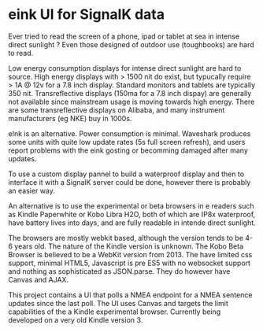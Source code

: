 # eink UI for SignalK data

Ever tried to read the screen of a phone, ipad or tablet at sea in intense direct sunlight ? Even those designed of outdoor use (toughbooks) are hard to read.

Low energy consumption displays for intense direct sunlight are hard to source. High energy displays with > 1500 nit  do exist, but typucally require > 1A @ 12v for a 7.8 inch display. Standard monitors and tablets are typically 350 nit.
Transreflective displays (150ma for a 7.8 inch dispay) are generally not available since mainstream usage is moving towards high energy. There are some transreflective displays on Alibaba, and many instrument manufacturers (eg NKE) buy in 1000s.

eInk is an alternative. Power consumption is minimal. Waveshark produces some units with quite low update rates (5s full screen refresh), and users report problems with the eink gosting or becomming damaged after many updates.

To use a custom display pannel to build a waterproof display and then to interface it with a SignalK server could be done, however there is probably an easier way.

An alternative is to use the experimental or beta browsers  in e readers such as Kindle Paperwhite or Kobo Libra H2O, both of which are IP8x waterproof, have battery lives into days, and are fully readable in intende direct sunlight. 

The browsers are mostly webkit based, although the version tends to be 4-6 years old. The nature of the Kindle version is unknown. The Kobo Beta Browser is believed to be a WebKit version from 2013. The have limited css support, minimal HTML5, Javascript is pre ES5 with no websocket support and nothing as sophisticated as JSON.parse. They do however have Canvas and AJAX.

This project contains a UI that polls a NMEA endpoint for a NMEA sentence updates since the last poll. The UI uses Canvas and targets the limit capabilities of the a Kindle experimental browser. Currently being developed on a very old Kindle version 3.

